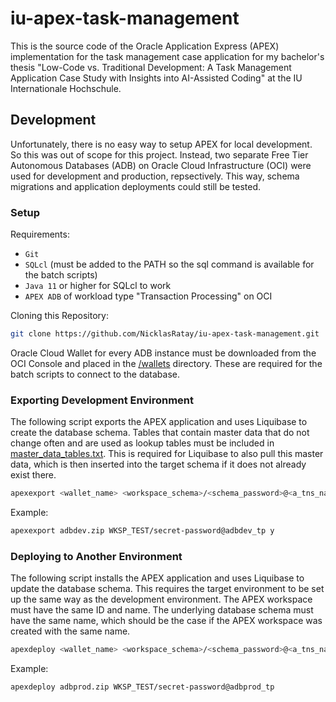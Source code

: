 # iu-apex-task-management

This is the source code of the Oracle Application Express (APEX) implementation for the task management case application for my bachelor's thesis "Low-Code vs. Traditional Development: A Task Management Application Case Study with Insights into AI-Assisted Coding" at the IU Internationale Hochschule.

## Development
Unfortunately, there is no easy way to setup APEX for local development. So this was out of scope for this project. Instead, two separate Free Tier Autonomous Databases (ADB) on Oracle Cloud Infrastructure (OCI) were used for development and production, repsectively. This way, schema migrations and application deployments could still be tested.

### Setup

Requirements:
- `Git`
- `SQLcl` (must be added to the PATH so the sql command is available for the batch scripts)
- `Java 11` or higher for SQLcl to work
- `APEX ADB` of workload type "Transaction Processing" on OCI

Cloning this Repository:
```bash
git clone https://github.com/NicklasRatay/iu-apex-task-management.git
```

Oracle Cloud Wallet for every ADB instance must be downloaded from the OCI Console and placed in the [/wallets](./wallets) directory. These are required for the batch scripts to connect to the database.

### Exporting Development Environment

The following script exports the APEX application and uses Liquibase to create the database schema. Tables that contain master data that do not change often and are used as lookup tables must be included in [master_data_tables.txt](./master_data_tables.txt). This is required for Liquibase to also pull this master data, which is then inserted into the target schema if it does not already exist there.

```bash
apexexport <wallet_name> <workspace_schema>/<schema_password>@<a_tns_name_from_wallet> <with_master_data>
```

Example:
```bash
apexexport adbdev.zip WKSP_TEST/secret-password@adbdev_tp y
```

### Deploying to Another Environment

The following script installs the APEX application and uses Liquibase to update the database schema. This requires the target environment to be set up the same way as the development environment. The APEX workspace must have the same ID and name. The underlying database schema must have the same name, which should be the case if the APEX workspace was created with the same name.

```bash
apexdeploy <wallet_name> <workspace_schema>/<schema_password>@<a_tns_name_from_wallet>
```

Example:
```bash
apexdeploy adbprod.zip WKSP_TEST/secret-password@adbprod_tp
```